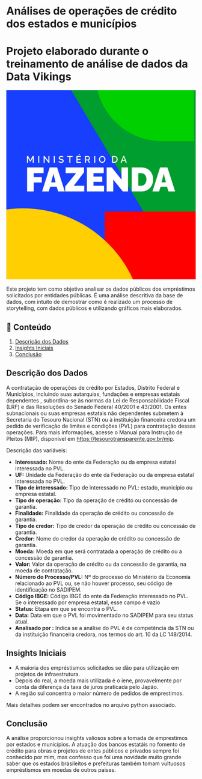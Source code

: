 # Análises de operações de crédito dos estados e municípios

# Projeto elaborado durante o treinamento de análise de dados da Data Vikings


<img src="arquivos/imagens/logo_ministerio_da_fazenda.jpg" alt="logo">

Este projeto tem como objetivo analisar os dados públicos dos empréstimos solicitados por entidades públicas. É uma análise descritiva da base de dados, com intuito de demostrar como é realizado um processo de storytelling, com dados públicos e utilizando gráficos mais elaborados.

## 📂 Conteúdo

1. [Descrição dos Dados](#descrição-dos-dados)
2. [Insights Iniciais](#insights-iniciais)
3. [Conclusão](#conclusão)

## Descrição dos Dados

A contratação de operações de crédito por Estados, Distrito Federal e Municípios, incluindo suas autarquias, fundações e empresas estatais dependentes , subordina-se às normas da Lei de Responsabilidade Fiscal (LRF) e das Resoluções do Senado Federal 40/2001 e 43/2001. Os entes subnacionais ou suas empresas estatais não dependentes submetem à Secretaria do Tesouro Nacional (STN) ou à instituição financeira credora um pedido de verificação de limites e condições (PVL) para contratação dessas operações. Para mais informações, acesse o Manual para Instrução de Pleitos (MIP), disponível em https://tesourotransparente.gov.br/mip.

Descrição das variáveis:

- **Interessado:** Nome do ente da Federação ou da empresa estatal interessada no PVL.
- **UF:** Unidade da Federação do ente da Federação ou da empresa estatal interessada no PVL.
- **Tipo de interessado:** Tipo de interessado no PVL: estado, município ou empresa estatal.
- **Tipo de operação:** Tipo da operação de crédito ou concessão de garantia.
- **Finalidade:** Finalidade da operação de crédito ou concessão de garantia.
- **Tipo de credor:** Tipo de credor da operação de crédito ou concessão de garantia.
- **Credor:** Nome do credor da operação de crédito ou concessão de garantia.
- **Moeda:** Moeda em que será contratada a operação de crédito ou a concessão de garantia.
- **Valor:** Valor da operação de crédito ou da concessão de garantia, na moeda de contratação.
- **Número do Processo/PVL:** Nº do processo do Ministério da Economia relacionado ao PVL ou, se não houver processo, seu código de
identificação no SADIPEM.
- **Código IBGE:** Código IBGE do ente da Federação interessado no PVL. Se o interessado por empresa estatal, esse campo
é vazio
- **Status:** Etapa em que se encontra o PVL.
- **Data:** Data em que o PVL foi movimentado no SADIPEM para seu status atual.
- **Analisado por :** Indica se a análise do PVL é de competência da STN ou da instituição financeira credora, nos termos do
art. 10 da LC 148/2014.


## Insights Iniciais

- A maioria dos empréstismos solicitados se dão para utilização em projetos de infraestrutura.
- Depois do real, a moeda mais utilizada é o iene, provavelmente por conta da diferença da taxa de juros praticada pelo Japão.
- A região sul concentra o maior número de pedidos de emprestimos.
  
Mais detalhes podem ser encontrados no arquivo python associado.

## Conclusão

A análise proporcionou insights valiosos sobre a tomada de emprestimos por estados e municípios. A atuação dos bancos estatáis no fomento de crédito para obras e projetos de entes públicos e privados sempre foi conhecido por mim,  mas confesso que foi uma novidade muito grande saber que os estados brasileitos e prefeituras também tomam vultuosos empréstismos em moedas de outros paises. 


